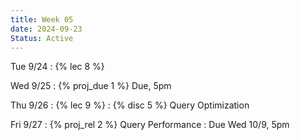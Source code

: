 ```yaml
---
title: Week 05
date: 2024-09-23
Status: Active
---
```


Tue 9/24
: {% lec 8 %}

Wed 9/25
: {% proj_due 1 %} Due, 5pm

Thu 9/26
: {% lec 9 %}
: {% disc 5 %} Query Optimization

Fri 9/27
: {% proj_rel 2 %} Query Performance
  : Due Wed 10/9, 5pm
